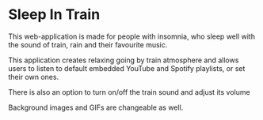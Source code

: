 # Sleep In Train

This web-application is made 
for people with insomnia,
who sleep well 
with the sound of train, rain
and their favourite music.

This application creates relaxing 
going by train atmosphere and allows users
to listen to default embedded YouTube and 
Spotify playlists, or set their own ones.

There is also an option to turn on/off 
the train sound and adjust its volume

Background images and GIFs are changeable as well.
